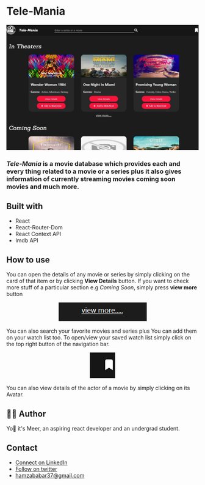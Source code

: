# Tele-Mania

![something went wrong](./READMEImages/MainPage.jpg)

### *Tele-Mania* is a movie database which provides each and every thing related to a movie or a series plus it also gives information of  currently streaming movies coming soon movies and much more.
## Built with
   -  React 
   -  React-Router-Dom
   -  React Context API
   -  Imdb API

## How to use

You can open the details of any movie or series by simply clicking on the card of that item or by clicking **View Details** button. If you want to check more stuff of a particular section e.g *Coming Soon*, simply press **view more** button 
<div align= "center" >

 ![something went wrong](./READMEImages/View-More.png) 
 
 </div>

You can also search your favorite movies and series plus You can add them on your watch list too. To open/view your saved watch list simply click on the top right button of the navigation bar.  

<div align= "center" >

 ![something went wrong](./READMEImages/watchListButton.png) 
 
 </div>

You can also view details of the actor of a movie by simply clicking on its Avatar.

## 👨‍💻 Author

Yo👋 it's Meer, an aspiring react developer and an undergrad student. 
<br />

## Contact 
- [Connect on LinkedIn](https://www.linkedin.com/in/meerhamza1421/)
- [Follow on twitter](https://www.twitter.com/meerHamza1421)
- [hamzababar37@gmail.com](hamzababar37@gmail.com)
